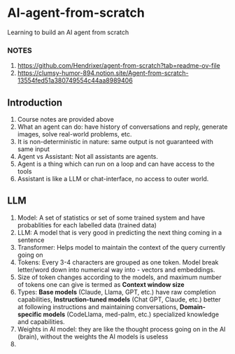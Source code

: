 # AI-agent-from-scratch
Learning to build an AI agent from scratch

### NOTES
1. https://github.com/Hendrixer/agent-from-scratch?tab=readme-ov-file
2. https://clumsy-humor-894.notion.site/Agent-from-scratch-13554fed51a380749554c44aa8989406

## Introduction
1. Course notes are provided above
2. What an agent can do: have history of conversations and reply, generate images, solve real-world problems, etc.
3. It is non-deterministic in nature: same output is not guaranteed with same input
4. Agent vs Assistant: Not all assistants are agents.
5. Agent is a thing which can run on a loop and can have access to the tools
6. Assistant is like a LLM or chat-interface, no access to outer world.

## LLM
1. Model: A set of statistics or set of some trained system and have probablities for each labelled data (trained data)
2. LLM: A model that is very good in predicting the next thing coming in a sentence
3. Transformer: Helps model to maintain the context of the query currently going on
4. Tokens: Every 3-4 characters are grouped as one token. Model break letter/word down into numerical way into - vectors and embeddings.
5. Size of token changes according to the models, and maximum number of tokens one can give is termed as **Context window size**
6. Types: **Base models** (Claude, Llama, GPT, etc.) have raw completion capabilities, **Instruction-tuned models** (Chat GPT, Claude, etc.) better at following instructions and maintaining conversations, **Domain-specific models** (CodeLlama, med-palm, etc.) specialized knowledge and capabilities.
7. Weights in AI model: they are like the thought process going on in the AI (brain), without the weights the AI models is useless
8. 
